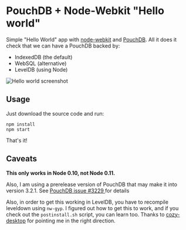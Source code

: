 PouchDB + Node-Webkit "Hello world"
=======================

Simple "Hello World" app with [node-webkit](https://github.com/rogerwang/node-webkit)
and [PouchDB](http://pouchdb.com). All it does it check that we can have a PouchDB backed by:

* IndexedDB (the default)
* WebSQL (alternative)
* LevelDB (using Node)

![Hello world screenshot](https://raw.githubusercontent.com/nolanlawson/node-webkit-pouchdb-demo/master/screenshot.png)

Usage
-----

Just download the source code and run:

```
npm install
npm start
```

That's it!

Caveats
-------

**This only works in Node 0.10, not Node 0.11.**

Also, I am using a prerelease version of PouchDB that may make it into version 3.2.1.
See [PouchDB issue #3229 ](https://github.com/pouchdb/pouchdb/issues/3229) for details

Also, in order to get this working in LevelDB, you have to recompile leveldown using `nw-gyp`. I figured out how to get this to work,
and if you check out the `postinstall.sh` script, you can learn too. Thanks to [cozy-desktop](https://github.com/cozy-labs/cozy-desktop/blob/master/gulpfile.js)
for pointing me in the right direction.
